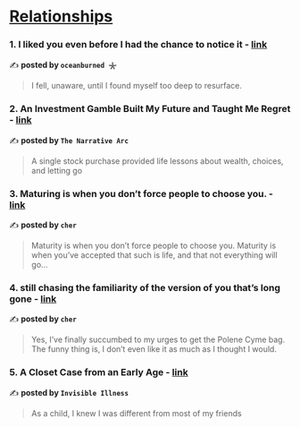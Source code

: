 
<h1><a href=https://medium.com/tag/relationships/recommended target="_blank" rel="noopener noreferrer">Relationships</a></h1>
<h3>1. I liked you even before I had the chance to notice it - <a href="https://medium.com/@i043logs/i-liked-you-even-before-i-had-the-chance-to-notice-it-c4af350b28c1" target="_blank" rel="noopener noreferrer">link</a></h3>

✍️ **posted by `oceanburned 𓇼`**

<blockquote>I fell, unaware, until I found myself too deep to resurface.</blockquote>

<h3>2. An Investment Gamble Built My Future and Taught Me Regret - <a href="https://medium.com/the-narrative-arc/an-investment-gamble-built-my-future-and-taught-me-regret-81e91c16b9e1" target="_blank" rel="noopener noreferrer">link</a></h3>

✍️ **posted by `The Narrative Arc`**

<blockquote>A single stock purchase provided life lessons about wealth, choices, and letting go</blockquote>

<h3>3. Maturing is when you don’t force people to choose you. - <a href="https://medium.com/@cherylkoo/maturing-is-when-you-dont-force-people-to-choose-you-c8f2a7198676" target="_blank" rel="noopener noreferrer">link</a></h3>

✍️ **posted by `cher`**

<blockquote>Maturity is when you don’t force people to choose you. Maturity is when you’ve accepted that such is life, and that not everything will go…</blockquote>

<h3>4. still chasing the familiarity of the version of you that’s long gone - <a href="https://medium.com/@cherylkoo/still-chasing-the-familiarity-of-the-version-of-you-thats-long-gone-17a7f30003bf" target="_blank" rel="noopener noreferrer">link</a></h3>

✍️ **posted by `cher`**

<blockquote>Yes, I’ve finally succumbed to my urges to get the Polene Cyme bag. The funny thing is, I don’t even like it as much as I thought I would.</blockquote>

<h3>5. A Closet Case from an Early Age - <a href="https://medium.com/invisible-illness/a-closet-case-from-an-early-age-16c10510b022" target="_blank" rel="noopener noreferrer">link</a></h3>

✍️ **posted by `Invisible Illness`**

<blockquote>As a child, I knew I was different from most of my friends</blockquote>


